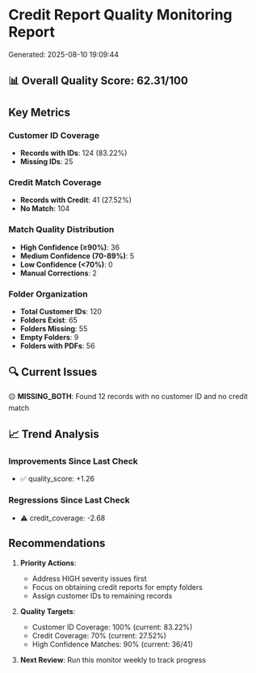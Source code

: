 # Credit Report Quality Monitoring Report
Generated: 2025-08-10 19:09:44

## 📊 Overall Quality Score: 62.31/100

## Key Metrics

### Customer ID Coverage
- **Records with IDs**: 124 (83.22%)
- **Missing IDs**: 25

### Credit Match Coverage
- **Records with Credit**: 41 (27.52%)
- **No Match**: 104

### Match Quality Distribution
- **High Confidence (≥90%)**: 36
- **Medium Confidence (70-89%)**: 5
- **Low Confidence (<70%)**: 0
- **Manual Corrections**: 2

### Folder Organization
- **Total Customer IDs**: 120
- **Folders Exist**: 65
- **Folders Missing**: 55
- **Empty Folders**: 9
- **Folders with PDFs**: 56

## 🔍 Current Issues

🟡 **MISSING_BOTH**: Found 12 records with no customer ID and no credit match

## 📈 Trend Analysis

### Improvements Since Last Check
- ✅ quality_score: +1.26

### Regressions Since Last Check
- ⚠️ credit_coverage: -2.68



## Recommendations

1. **Priority Actions**:
   - Address HIGH severity issues first
   - Focus on obtaining credit reports for empty folders
   - Assign customer IDs to remaining records

2. **Quality Targets**:
   - Customer ID Coverage: 100% (current: 83.22%)
   - Credit Coverage: 70% (current: 27.52%)
   - High Confidence Matches: 90% (current: 36/41)

3. **Next Review**: Run this monitor weekly to track progress
